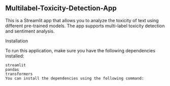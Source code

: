 ## Multilabel-Toxicity-Detection-App

This is a Streamlit app that allows you to analyze the toxicity of text using different pre-trained models. The app supports multi-label toxicity detection and sentiment analysis.

Installation

To run this application, make sure you have the following dependencies installed:
```
streamlit
pandas
transformers
You can install the dependencies using the following command:
```
